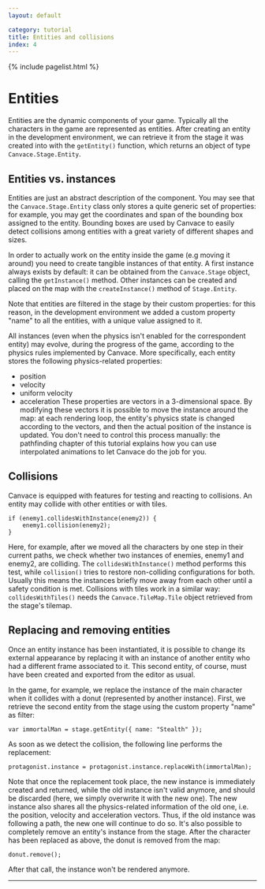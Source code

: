 ```yaml
---
layout: default

category: tutorial
title: Entities and collisions
index: 4
---
```


{% include pagelist.html %}

# Entities
Entities are the dynamic components of your game. Typically all the characters in the game are represented as entities.
After creating an entity in the development environment, we can retrieve it from the stage it was created into with the `getEntity()` function, which returns an object of type `Canvace.Stage.Entity`.

## Entities vs. instances
Entities are just an abstract description of the component. You may see that the `Canvace.Stage.Entity` class only stores a quite generic set of properties: for example, you may get the coordinates and span of the bounding box assigned to the entity. Bounding boxes are used by Canvace to easily detect collisions among entities with a great variety of different shapes and sizes.

In order to actually work on the entity inside the game (e.g moving it around) you need to create tangible instances of that entity. A first instance always exists by default: it can be obtained from the `Canvace.Stage` object, calling the `getInstance()` method. Other instances can be created and placed on the map with the `createInstance()` method of `Stage.Entity`.

Note that entities are filtered in the stage by their custom properties: for this reason, in the development environment we added a custom property "name" to all the entities, with a unique value assigned to it.

All instances (even when the physics isn't enabled for the correspondent entity) may evolve, during the progress of the game, according to the physics rules
implemented by Canvace. More specifically, each entity stores the following physics-related properties:
- position
- velocity
- uniform velocity
- acceleration
These properties are vectors in a 3-dimensional space. By modifying these vectors it is possible to move the instance around the map: at each rendering loop, the
entity's physics state is changed according to the vectors, and then the actual position of the instance is updated. You don't need to control this process manually: the pathfinding chapter of this tutorial explains how you can use interpolated animations to let Canvace do the job for you.

## Collisions
Canvace is equipped with features for testing and reacting to collisions. An entity may collide with other entities or with tiles.

    if (enemy1.collidesWithInstance(enemy2)) {
        enemy1.collision(enemy2);
    }
    
Here, for example, after we moved all the characters by one step in their current paths, we check whether two instances of enemies, enemy1 and enemy2, are  colliding. The `collidesWithInstance()` method performs this test, while `collision()` tries to restore non-colliding configurations for both. Usually this means the instances briefly move away from each other until a safety condition is met.
Collisions with tiles work in a similar way: `collidesWithTiles()` needs the `Canvace.TileMap.Tile` object retrieved from the stage's tilemap.

## Replacing and removing entities
Once an entity instance has been instantiated, it is possible to change its external appearance by replacing it with an instance of another entity who had a different frame associated to it. This second entity, of course, must have been created and exported from the editor as usual.

In the game, for example, we replace the instance of the main character when it collides with a donut (represented by another instance). First, we retrieve the second entity from the stage using the custom property "name" as filter:

    var immortalMan = stage.getEntity({ name: "Stealth" });

As soon as we detect the collision, the following line performs the replacement:

    protagonist.instance = protagonist.instance.replaceWith(immortalMan);

Note that once the replacement took place, the new instance is immediately created and returned, while the old instance isn't valid anymore, and should be discarded (here, we simply overwrite it with the new one). The new instance also shares all the physics-related information of the old one, i.e. the position, velocity and acceleration vectors. Thus, if the old instance was following a path, the new one will continue to do so.
It's also possible to completely remove an entity's instance from the stage. After the character has been replaced as above, the donut is removed from the map:

    donut.remove();

After that call, the instance won't be rendered anymore.

----------------------------
